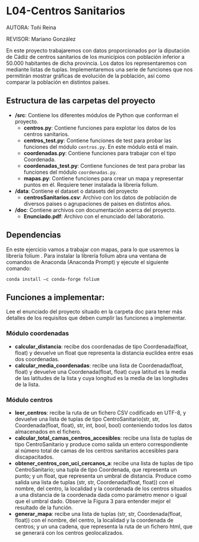 # L04-Centros Sanitarios

AUTORA: Toñi Reina

REVISOR: Mariano González

En este proyecto trabajaremos con datos proporcionados por la diputación de Cádiz de centros sanitarios de los municipios con población inferior a 50.000 habitantes de dicha provincia. Los datos los representaremos con mediante listas de tuplas. Implementaremos una serie de funciones que nos permitirán mostrar gráficas de evolución de la población, así como comparar la población en distintos países.

## Estructura de las carpetas del proyecto

* **/src**: Contiene los diferentes módulos de Python que conforman el proyecto.
    * **centros.py**: Contiene funciones para explotar los datos de los centros sanitarios.
    * **centros_test.py**: Contiene funciones de test para probar las funciones del módulo `centros.py`. En este módulo está el main.
    * **coordenadas.py**: Contiene funciones para trabajar con el tipo Coordenada.
    * **coordenadas_test.py**: Contiene funciones de test para probar las funciones del módulo `coordenadas.py`.
    * **mapas.py**: Contiene funciones para crear un mapa y representar puntos en él. Requiere tener instalada la librería folium.
* **/data**: Contiene el dataset o datasets del proyecto
    * **centrosSanitarios.csv**: Archivo con los datos de población de diversos paises o agrupaciones de paises en distintos años.
* **/doc**: Contiene archivos con documentación acerca del proyecto.
    * **Enunciado.pdf**: Archivo con el enunciado del laboratorio.

## Dependencias
En este ejercicio vamos a trabajar con mapas, para lo que usaremos la librería folium . Para instalar la librería folium abra una ventana de comandos de Anaconda (Anaconda Prompt) y ejecute el siguiente comando:
```
conda install –c conda-forge folium
```

## Funciones a implementar:
Lee el enunciado del proyecto situado en la carpeta doc para tener más detalles de los requisitos que deben cumplir las funciones a implementar.

### Módulo coordenadas

* **calcular_distancia**: recibe dos coordenadas de tipo Coordenada(float, float) y devuelve un float que representa la distancia euclídea entre esas dos coordenadas.
* **calcular_media_coordenadas**: recibe una lista de Coordenada(float, float) y devuelve una Coordenada(float, float) cuya latitud es la media de las latitudes de la lista y cuya longitud es la media de las longitudes de la lista.

### Módulo centros

*	**leer_centros**: recibe la ruta de un fichero CSV codificado en UTF-8, y devuelve una lista de tuplas de tipo CentroSanitario(str, str, Coordenada(float, float), str, int, bool, bool) conteniendo todos los datos almacenados en el fichero. 
*	**calcular_total_camas_centros_accesibles**: recibe una lista de tuplas de tipo CentroSanitario y produce como salida un entero correspondiente al número total de camas de los centros sanitarios accesibles para discapacitados.
* **obtener_centros_con_uci_cercanos_a**: recibe una lista de tuplas de tipo CentroSanitario; una tupla de tipo Coordenada, que representa un punto; y un float, que representa un umbral de distancia. Produce como salida una lista de tuplas (str, str, Coordenada(float, float)) con el nombre, del centro, la localidad y la coordenada de los centros situados a una distancia de la coordenada dada como parámetro menor o igual que el umbral dado. Observe la Figura 3 para entender mejor el resultado de la función.
* **generar_mapa**: recibe una lista de tuplas (str, str, Coordenada(float, float)) con el nombre, del centro, la localidad y la coordenada de centros; y un una cadena, que representa la ruta de un fichero html, que se generará con los centros geolocalizados. 
